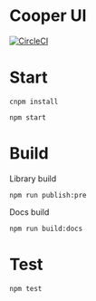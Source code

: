 # Cooper UI

[![CircleCI](https://circleci.com/gh/zj1024/cooper-ui.svg?style=svg&circle-token=edd21a4ba4a00219f00b09f122b44eb3b52e1c28)](https://circleci.com/gh/zj1024/cooper-ui)

# Start

```
cnpm install
```

```
npm start
```

# Build

Library build

```
npm run publish:pre
```

Docs build

```
npm run build:docs
```

# Test

```
npm test
```
